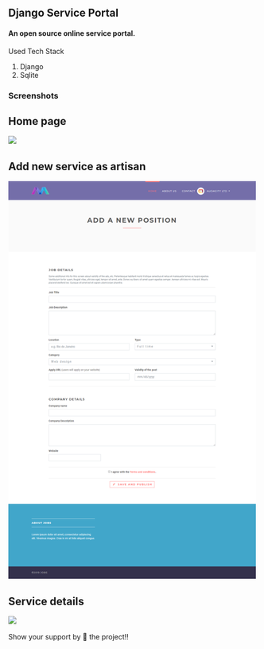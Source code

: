 ## Django Service Portal

#### An open source online service portal.


Used Tech Stack

1. Django
2. Sqlite

### Screenshots

## Home page
<img src="screenshots/one.png" height="800">

## Add new service as artisan
<img src="screenshots/two.png" height="800">

## Service details
<img src="screenshots/three.png" height="800">

Show your support by 🌟 the project!!
